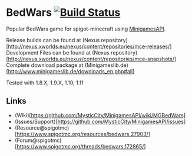 BedWars [![Build Status](http://www.minigameslib.de/build.png?app=BedWars&major=1)](http://www.minigameslib.de/buildref.php?app=BedWars&major=1)
=======

Popular BedWars game for spigot-minecraft using [MinigamesAPI](https://github.com/MysticCity/MinigamesAPI).

Release builds can be found at (Nexus repository)[http://nexus.xworlds.eu/nexus/content/repositories/mce-releases/]
Development Files can be found at (Nexus repository)[http://nexus.xworlds.eu/nexus/content/repositories/mce-snapshots/]
Complete download package at (Minigameslib.de)[http://www.minigameslib.de/downloads_en.php#all]

Tested with 1.8.X, 1.9.X, 1.10, 1.11

Links
--------

- (Wiki)[https://github.com/MysticCity/MinigamesAPI/wiki/MGBedWars]
- (Issues/Support)[https://github.com/MysticCity/MinigamesAPI/issues]
- (Resource@spigotmc)[https://www.spigotmc.org/resources/bedwars.27903/]
- (Forum@spigotmc)[https://www.spigotmc.org/threads/bedwars.172865/]

